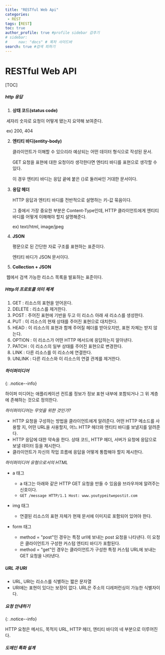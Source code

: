 ```yaml
---
title: "RESTful Web Api"
categories:
 - REST
tags: [REST] 
toc: true
author_profile: true #profile sidebar 감추기
# sidebar:
#     nav: "docs" # 목차 사이드바
search: true #검색 피하기
---
```


# RESTful Web API

[TOC]



##### http 응답

1. **상태 코드(status code)**

​		세자리 숫자로 요청이 어떻게 됐는지 요약해 보여준다.

​		ex) 200, 404

2. **엔티티 바디(entity-body)**

   클라이언트가 이해할 수 있으리라 예상되는 어떤 데이터 형식으로 작성된 문서.

   GET 요청을 표현에 대한 요청이라 생각한다면 엔티티 바디를 표현으로 생각할 수 있다.

   이 경우 엔티티 바디는 응답 끝에 붙은 {}로 둘러싸인 거대한 문서이다.

3. **응답 헤더**

   HTTP 응답과 엔티티 바디를 전반적으로 설명하는 키-값 묶음이다.

   그 중에서 가장 중요한 부분은 Content-Type인데, HTTP 클라이언트에게 엔티티 바디를 어떻게 이해해야 할지 설명해준다.

   ex) text/html, image/jpeg

4. **JSON**

   평문으로 된 간단한 자료 구조를 표현하는 표준이다.

   엔티티 바디가 JSON 문서이다.

5. **Collection + JSON**

​		웹에서 검색 가능한 리소스 목록을 발표하는 표준이다.



##### Http의 프로토콜 의미 체계

1. GET : 리소스의 표현을 얻어온다.
2. DELETE : 리소스를 제거한다.
3. POST : 주어진 표현에 기반을 두고 이 리소스 아래 새 리소스를 생성한다.
4. PUT : 이 리소스의 현재 상태를 주어진 표현으로 대치한다.
5. HEAD : 이 리소스의 표현과 함께 주어질 헤더를 받아오지만, 표현 자체는 받지 않는다.
6. OPTION : 이 리소스가 어떤 HTTP 메서드에 응답하는지 알아낸다.
7. PATCH : 이 리소스의 일부 상태를 주어진 표현으로 변경한다.
8. LINK : 다른 리소스를 이 리소스에 연결한다.
9. UNLINK : 다른 리소스와 이 리소스의 연결 관계를 제거한다.



##### 하이퍼미디어

{:  .notice--info}

하이퍼 미디어는 애플리케이션 컨트롤 정보가 정보 표현 내부에 포함되거나 그 위 계층에 존해하는 것으로 정의한다.





*하이퍼미디어는 무엇을 위한 것인가?*

- HTTP 요청을 구성하는 방법을 클라이언트에게 알려준다. 어떤 HTTP 메소드를 사용할 지, 어떤 URL을 사용할지, 어느 HTTP 헤더와 엔티티 바디를 보낼지를 알려준다.
- HTTP 응답에 대한 약속을 한다. 상태 코드, HTTP 헤더, 서버가 요청에 응답으로 보낼 데이터 등을 제시한다.
- 클라이언트가 자신의 작업 흐름에 응답을 어떻게 통합해야 할지 제시한다.





*하이퍼미디어 유형으로서의 HTML*

* a 태그
  * a 태그는 아래와 같은 HTTP GET 요청을 만들 수 있음을 브라우저에 알려주는 신호이다.
  * `GET /message HTTP/1.1 Host: www.youtypeitwepostit.com`

* img 태그
  * 연결된 리소스의 표현 자체가 현재 문서에 이미지로 포함되어 있어야 한다.
* form 태그
  * method = "post"인 경우는 특정 url에 보내는 post 요청을 나타낸다. 이 요청은 클라이언트가 구성한 커스텀 엔티티 바디가 포함된다.
  * method = "get"인 경우는 클라이언트가 구성한 특정 커스텀 URL에 보내는 GET 요청을 나타낸다.



##### URL 과 URI

- URL, URI는 리소스를 식별하는 짧은 문자열
- URI에는 표현이 있다는 보장이 없다. URL은 주소의 디레퍼런싱이 가능한 식별자이다.



##### 요청 안내하기

{: .notice--info}

HTTP 요청은 메서드, 목적지 URL, HTTP 헤더, 엔티티 바디의 네 부분으로 이루어진다.



##### 도메인 특화 설계





